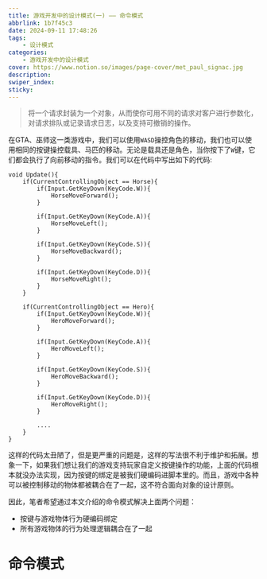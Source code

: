 ```yaml
---
title: 游戏开发中的设计模式(一) —— 命令模式
abbrlink: 1b7f45c3
date: 2024-09-11 17:48:26
tags:
    - 设计模式
categories:
    - 游戏开发中的设计模式
cover: https://www.notion.so/images/page-cover/met_paul_signac.jpg
description:
swiper_index:
sticky:
---
```



> 将一个请求封装为一个对象，从而使你可用不同的请求对客户进行参数化，对请求排队或记录请求日志，以及支持可撤销的操作。

在GTA、巫师这一类游戏中，我们可以使用`WASD`操控角色的移动，我们也可以使用相同的按键操控载具、马匹的移动。无论是载具还是角色，当你按下了`W`键，它们都会执行了向前移动的指令。我们可以在代码中写出如下的代码:

```
void Update(){
    if(CurrentControllingObject == Horse){
        if(Input.GetKeyDown(KeyCode.W)){
            HorseMoveForward();
        }

        if(Input.GetKeyDown(KeyCode.A)){
            HorseMoveLeft();
        }

        if(Input.GetKeyDown(KeyCode.S)){
            HorseMoveBackward();
        }

        if(Input.GetKeyDown(KeyCode.D)){
            HorseMoveRight();
        }
    }

    if(CurrentControllingObject == Hero){
        if(Input.GetKeyDown(KeyCode.W)){
            HeroMoveForward();
        }

        if(Input.GetKeyDown(KeyCode.A)){
            HeroMoveLeft();
        }

        if(Input.GetKeyDown(KeyCode.S)){
            HeroMoveBackward();
        }

        if(Input.GetKeyDown(KeyCode.D)){
            HeroMoveRight();
        }

        ....
    }
}
```

这样的代码太丑陋了，但是更严重的问题是，这样的写法很不利于维护和拓展。想象一下，如果我们想让我们的游戏支持玩家自定义按键操作的功能，上面的代码根本就没办法实现，因为按键的绑定是被我们硬编码进脚本里的。而且，游戏中各种可以被控制移动的物体都被耦合在了一起，这不符合面向对象的设计原则。

因此，笔者希望通过本文介绍的命令模式解决上面两个问题：
- 按键与游戏物体行为硬编码绑定
- 所有游戏物体的行为处理逻辑耦合在了一起

# 命令模式